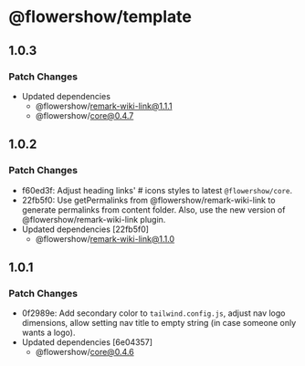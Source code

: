 # @flowershow/template

## 1.0.3

### Patch Changes

- Updated dependencies
  - @flowershow/remark-wiki-link@1.1.1
  - @flowershow/core@0.4.7

## 1.0.2

### Patch Changes

- f60ed3f: Adjust heading links' # icons styles to latest `@flowershow/core`.
- 22fb5f0: Use getPermalinks from @flowershow/remark-wiki-link to generate permalinks from content folder. Also, use the new version of @flowershow/remark-wiki-link plugin.
- Updated dependencies [22fb5f0]
  - @flowershow/remark-wiki-link@1.1.0

## 1.0.1

### Patch Changes

- 0f2989e: Add secondary color to `tailwind.config.js`, adjust nav logo dimensions, allow setting nav title to empty string (in case someone only wants a logo).
- Updated dependencies [6e04357]
  - @flowershow/core@0.4.6
